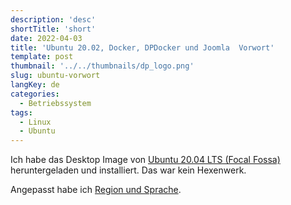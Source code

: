 ```yaml
---
description: 'desc'
shortTitle: 'short'
date: 2022-04-03
title: 'Ubuntu 20.02, Docker, DPDocker und Joomla  Vorwort'
template: post
thumbnail: '../../thumbnails/dp_logo.png'
slug: ubuntu-vorwort
langKey: de
categories:
  - Betriebssystem
tags:
  - Linux
  - Ubuntu
---
```


Ich habe das Desktop Image von [Ubuntu 20.04 LTS (Focal Fossa)](https://releases.ubuntu.com/20.04/) heruntergeladen und installiert. Das war kein Hexenwerk.

Angepasst habe ich [Region und Sprache](https://help.ubuntu.com/stable/ubuntu-help/prefs-language.html.de).
